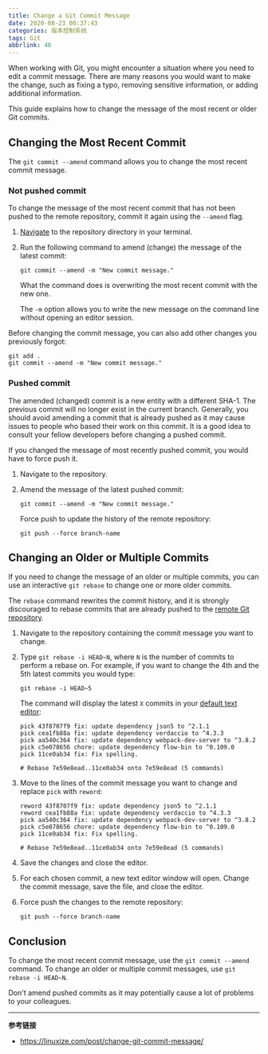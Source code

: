 ```yaml
---
title: Change a Git Commit Message
date: 2020-08-23 00:37:43
categories: 版本控制系统
tags: Git
abbrlink: 48
---
```

When working with Git, you might encounter a situation where you need to edit a commit message. There are many reasons you would want to make the change, such as fixing a typo, removing sensitive information, or adding additional information.

This guide explains how to change the message of the most recent or older Git commits.

<!-- more -->

## Changing the Most Recent Commit

The `git commit --amend` command allows you to change the most recent commit message.

### Not pushed commit

To change the message of the most recent commit that has not been pushed to the remote repository, commit it again using the `--amend` flag.

1. [Navigate](https://linuxize.com/post/linux-cd-command/) to the repository directory in your terminal.

2. Run the following command to amend (change) the message of the latest commit:

    ```
    git commit --amend -m "New commit message."
    ```

    What the command does is overwriting the most recent commit with the new one.

    The `-m` option allows you to write the new message on the command line without opening an editor session.

Before changing the commit message, you can also add other changes you previously forgot:

```
git add .
git commit --amend -m "New commit message."
```

### Pushed commit

The amended (changed) commit is a new entity with a different SHA-1. The previous commit will no longer exist in the current branch.
Generally, you should avoid amending a commit that is already pushed as it may cause issues to people who based their work on this commit. It is a good idea to consult your fellow developers before changing a pushed commit.

If you changed the message of most recently pushed commit, you would have to force push it.

1. Navigate to the repository.

2. Amend the message of the latest pushed commit:

    ```
    git commit --amend -m "New commit message."
    ```

    Force push to update the history of the remote repository:

    ```
    git push --force branch-name
    ```

## Changing an Older or Multiple Commits

If you need to change the message of an older or multiple commits, you can use an interactive `git rebase` to change one or more older commits.

The `rebase` command rewrites the commit history, and it is strongly discouraged to rebase commits that are already pushed to the [remote Git repository](https://linuxize.com/post/how-to-setup-a-git-server/).

1. Navigate to the repository containing the commit message you want to change.

2. Type `git rebase -i HEAD~N`, where `N` is the number of commits to perform a rebase on. For example, if you want to change the 4th and the 5th latest commits you would type:

    ```
    git rebase -i HEAD~5
    ```

    The command will display the latest `X` commits in your [default text editor](https://linuxize.com/post/how-to-use-nano-text-editor/):

    ```
    pick 43f8707f9 fix: update dependency json5 to ^2.1.1
    pick cea1fb88a fix: update dependency verdaccio to ^4.3.3
    pick aa540c364 fix: update dependency webpack-dev-server to ^3.8.2
    pick c5e078656 chore: update dependency flow-bin to ^0.109.0
    pick 11ce0ab34 fix: Fix spelling.

    # Rebase 7e59e8ead..11ce0ab34 onto 7e59e8ead (5 commands)
    ```

3. Move to the lines of the commit message you want to change and replace `pick` with `reword`:

    ```
    reword 43f8707f9 fix: update dependency json5 to ^2.1.1
    reword cea1fb88a fix: update dependency verdaccio to ^4.3.3
    pick aa540c364 fix: update dependency webpack-dev-server to ^3.8.2
    pick c5e078656 chore: update dependency flow-bin to ^0.109.0
    pick 11ce0ab34 fix: Fix spelling.

    # Rebase 7e59e8ead..11ce0ab34 onto 7e59e8ead (5 commands)
    ```

4. Save the changes and close the editor.

5. For each chosen commit, a new text editor window will open. Change the commit message, save the file, and close the editor.

6. Force push the changes to the remote repository:

    ```
    git push --force branch-name
    ```

## Conclusion

To change the most recent commit message, use the `git commit --amend` command. To change an older or multiple commit messages, use `git rebase -i HEAD~N`.

Don't amend pushed commits as it may potentially cause a lot of problems to your colleagues.

---

**参考链接**

- https://linuxize.com/post/change-git-commit-message/
